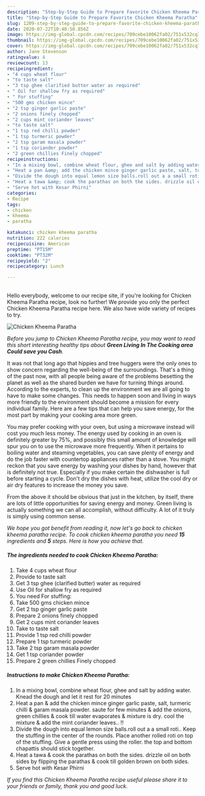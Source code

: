 ```yaml
---
description: "Step-by-Step Guide to Prepare Favorite Chicken Kheema Paratha"
title: "Step-by-Step Guide to Prepare Favorite Chicken Kheema Paratha"
slug: 1209-step-by-step-guide-to-prepare-favorite-chicken-kheema-paratha
date: 2020-07-22T10:40:50.856Z
image: https://img-global.cpcdn.com/recipes/709cebe10062fa02/751x532cq70/chicken-kheema-paratha-recipe-main-photo.jpg
thumbnail: https://img-global.cpcdn.com/recipes/709cebe10062fa02/751x532cq70/chicken-kheema-paratha-recipe-main-photo.jpg
cover: https://img-global.cpcdn.com/recipes/709cebe10062fa02/751x532cq70/chicken-kheema-paratha-recipe-main-photo.jpg
author: Jane Stevenson
ratingvalue: 4
reviewcount: 13
recipeingredient:
- "4 cups wheat flour"
- "to taste salt"
- "3 tsp ghee clarified butter water as required"
- " Oil for shallow fry as required"
- " For stuffing"
- "500 gms chicken mince"
- "2 tsp ginger garlic paste"
- "2 onions finely chopped"
- "2 cups mint coriander leaves"
- "to taste salt"
- "1 tsp red chilli powder"
- "1 tsp turmeric powder"
- "2 tsp garam masala powder"
- "1 tsp coriander powder"
- "2 green chillies Finely chopped"
recipeinstructions:
- "In a mixing bowl, combine wheat flour, ghee and salt by adding water. Knead the dough and let it rest for 20 minutes"
- "Heat a pan &amp; add the chicken mince ginger garlic paste, salt, turmeric chilli &amp; garam masala powder. saute for few minutes &amp; add the onions, green chillies &amp; cook till water evaporates &amp; mixture is dry. cool the mixture &amp; add the mint coriander leaves.. !!"
- "Divide the dough into equal lemon size balls.roll out a a small roti.. Keep the stuffing in the center of the rounds. Place another rolled roti on top of the stuffing. Give a gentle press using the roller. the top and bottom chapattis should stick together."
- "Heat a tawa &amp; cook the parathas on both the sides. drizzle oil on both sides by flipping the parathas &amp; cook till golden brown on both sides."
- "Serve hot with Kesar Phirni"
categories:
- Recipe
tags:
- chicken
- kheema
- paratha

katakunci: chicken kheema paratha 
nutrition: 222 calories
recipecuisine: American
preptime: "PT15M"
cooktime: "PT32M"
recipeyield: "2"
recipecategory: Lunch

---
```

<br>
Hello everybody, welcome to our recipe site, if you're looking for Chicken Kheema Paratha recipe, look no further! We provide you only the perfect Chicken Kheema Paratha recipe here. We also have wide variety of recipes to try.
<br>


![Chicken Kheema Paratha](https://img-global.cpcdn.com/recipes/709cebe10062fa02/751x532cq70/chicken-kheema-paratha-recipe-main-photo.jpg)

<i>Before you jump to Chicken Kheema Paratha recipe, you may want to read this short interesting healthy tips about 
<strong>Green Living In The Cooking area Could save you Cash</strong>.</i>
</br>

It was not that long ago that hippies and tree huggers were the only ones to show concern regarding the well-being of the surroundings. That's a thing of the past now, with all people being aware of the problems besetting the planet as well as the shared burden we have for turning things around. According to the experts, to clean up the environment we are all going to have to make some changes. This needs to happen soon and living in ways more friendly to the environment should become a mission for every individual family. Here are a few tips that can help you save energy, for the most part by making your cooking area more green.

You may prefer cooking with your oven, but using a microwave instead will cost you much less money. The energy used by cooking in an oven is definitely greater by 75%, and possibly this small amount of knowledge will spur you on to use the microwave more frequently. When it pertains to boiling water and steaming vegetables, you can save plenty of energy and do the job faster with countertop appliances rather than a stove. You might reckon that you save energy by washing your dishes by hand, however that is definitely not true. Especially if you make certain the dishwasher is full before starting a cycle. Don't dry the dishes with heat, utilize the cool dry or air dry features to increase the money you save.

From the above it should be obvious that just in the kitchen, by itself, there are lots of little opportunities for saving energy and money. Green living is actually something we can all accomplish, without difficulty. A lot of it truly is simply using common sense.


<i>We hope you got benefit from reading it, now let's go back to chicken kheema paratha recipe. To cook chicken kheema paratha you need <strong>15</strong> ingredients and <strong>5</strong> steps. Here is how you achieve that.
</i>

##### The ingredients needed to cook Chicken Kheema Paratha:

1. Take 4 cups wheat flour
1. Provide to taste salt
1. Get 3 tsp ghee (clarified butter) water as required
1. Use  Oil for shallow fry as required
1. You need  For stuffing:
1. Take 500 gms chicken mince
1. Get 2 tsp ginger garlic paste
1. Prepare 2 onions finely chopped
1. Get 2 cups mint coriander leaves
1. Take to taste salt
1. Provide 1 tsp red chilli powder
1. Prepare 1 tsp turmeric powder
1. Take 2 tsp garam masala powder
1. Get 1 tsp coriander powder
1. Prepare 2 green chillies Finely chopped


##### Instructions to make Chicken Kheema Paratha:

1. In a mixing bowl, combine wheat flour, ghee and salt by adding water. Knead the dough and let it rest for 20 minutes
1. Heat a pan &amp; add the chicken mince ginger garlic paste, salt, turmeric chilli &amp; garam masala powder. saute for few minutes &amp; add the onions, green chillies &amp; cook till water evaporates &amp; mixture is dry. cool the mixture &amp; add the mint coriander leaves.. !!
1. Divide the dough into equal lemon size balls.roll out a a small roti.. Keep the stuffing in the center of the rounds. Place another rolled roti on top of the stuffing. Give a gentle press using the roller. the top and bottom chapattis should stick together.
1. Heat a tawa &amp; cook the parathas on both the sides. drizzle oil on both sides by flipping the parathas &amp; cook till golden brown on both sides.
1. Serve hot with Kesar Phirni


<i>If you find this Chicken Kheema Paratha recipe useful please share it to your friends or family, thank you and good luck.</i>
